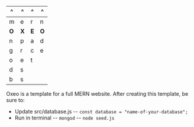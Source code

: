 ^|^|^|^
---|---|---|---
m|e|r|n
**O**|**X**|**E**|**O**
n|p|a|d
g|r|c|e
o|e|t|
d|s||
b|s||

Oxeo is a template for a full MERN website.
After creating this template, be sure to:
- Update src/database.js
-- ```const database = "name-of-your-database";```
- Run in terminal
-- ```mongod```
-- ```node seed.js```